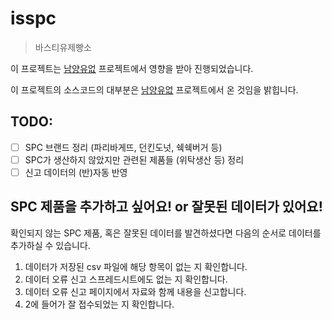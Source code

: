 # isspc

> 바스티유제빵소

이 프로젝트는 [남양유없](https://github.com/NullFull/isnamyang) 프로젝트에서 영향을 받아 진행되었습니다.

이 프로젝트의 소스코드의 대부분은 [남양유없](https://github.com/NullFull/isnamyang) 프로젝트에서 온 것임을 밝힙니다.

## TODO:

- [ ] SPC 브랜드 정리 (파리바게뜨, 던킨도넛, 쉑쉑버거 등)
- [ ] SPC가 생산하지 않았지만 관련된 제품들 (위탁생산 등) 정리
- [ ] 신고 데이터의 (반)자동 반영

## SPC 제품을 추가하고 싶어요! or 잘못된 데이터가 있어요!

확인되지 않는 SPC 제품, 혹은 잘못된 데이터를 발견하셨다면 다음의 순서로 데이터를 추가하실 수 있습니다.

1. 데이터가 저장된 csv 파일에 해당 항목이 없는 지 확인합니다. 
2. 데이터 오류 신고 스프레드시트에도 없는 지 확인합니다.
3. 데이터 오류 신고 페이지에서 자료와 함께 내용을 신고합니다.
4. 2에 들어가 잘 접수되었는 지 확인합니다.
